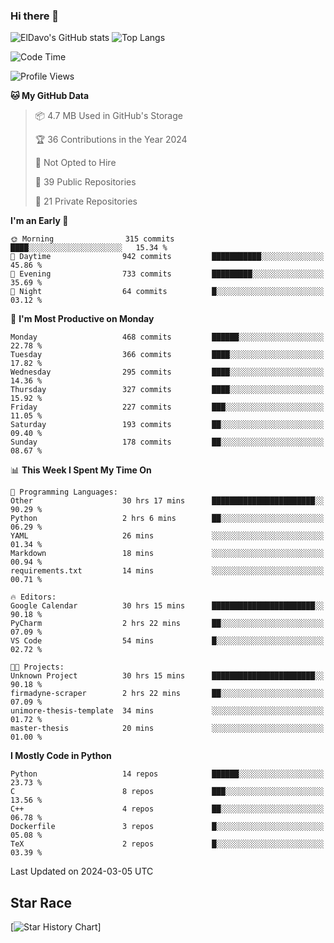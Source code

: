 ### Hi there 👋
![ElDavo's GitHub stats](https://github-readme-stats.vercel.app/api?username=ElDavoo&show_icons=true&theme=chartreuse-dark)
![Top Langs](https://github-readme-stats.vercel.app/api/top-langs/?username=ElDavoo&theme=chartreuse-dark&layout=compact)

<!--START_SECTION:waka-->
![Code Time](http://img.shields.io/badge/Code%20Time-1%2C027%20hrs%2018%20mins-blue)

![Profile Views](http://img.shields.io/badge/Profile%20Views-0-blue)

**🐱 My GitHub Data** 

> 📦 4.7 MB Used in GitHub's Storage 
 > 
> 🏆 36 Contributions in the Year 2024
 > 
> 🚫 Not Opted to Hire
 > 
> 📜 39 Public Repositories 
 > 
> 🔑 21 Private Repositories 
 > 
**I'm an Early 🐤** 

```text
🌞 Morning                315 commits         ████░░░░░░░░░░░░░░░░░░░░░   15.34 % 
🌆 Daytime                942 commits         ███████████░░░░░░░░░░░░░░   45.86 % 
🌃 Evening                733 commits         █████████░░░░░░░░░░░░░░░░   35.69 % 
🌙 Night                  64 commits          █░░░░░░░░░░░░░░░░░░░░░░░░   03.12 % 
```
📅 **I'm Most Productive on Monday** 

```text
Monday                   468 commits         ██████░░░░░░░░░░░░░░░░░░░   22.78 % 
Tuesday                  366 commits         ████░░░░░░░░░░░░░░░░░░░░░   17.82 % 
Wednesday                295 commits         ████░░░░░░░░░░░░░░░░░░░░░   14.36 % 
Thursday                 327 commits         ████░░░░░░░░░░░░░░░░░░░░░   15.92 % 
Friday                   227 commits         ███░░░░░░░░░░░░░░░░░░░░░░   11.05 % 
Saturday                 193 commits         ██░░░░░░░░░░░░░░░░░░░░░░░   09.40 % 
Sunday                   178 commits         ██░░░░░░░░░░░░░░░░░░░░░░░   08.67 % 
```


📊 **This Week I Spent My Time On** 

```text
💬 Programming Languages: 
Other                    30 hrs 17 mins      ███████████████████████░░   90.29 % 
Python                   2 hrs 6 mins        ██░░░░░░░░░░░░░░░░░░░░░░░   06.29 % 
YAML                     26 mins             ░░░░░░░░░░░░░░░░░░░░░░░░░   01.34 % 
Markdown                 18 mins             ░░░░░░░░░░░░░░░░░░░░░░░░░   00.94 % 
requirements.txt         14 mins             ░░░░░░░░░░░░░░░░░░░░░░░░░   00.71 % 

🔥 Editors: 
Google Calendar          30 hrs 15 mins      ███████████████████████░░   90.18 % 
PyCharm                  2 hrs 22 mins       ██░░░░░░░░░░░░░░░░░░░░░░░   07.09 % 
VS Code                  54 mins             █░░░░░░░░░░░░░░░░░░░░░░░░   02.72 % 

🐱‍💻 Projects: 
Unknown Project          30 hrs 15 mins      ███████████████████████░░   90.18 % 
firmadyne-scraper        2 hrs 22 mins       ██░░░░░░░░░░░░░░░░░░░░░░░   07.09 % 
unimore-thesis-template  34 mins             ░░░░░░░░░░░░░░░░░░░░░░░░░   01.72 % 
master-thesis            20 mins             ░░░░░░░░░░░░░░░░░░░░░░░░░   01.00 % 
```

**I Mostly Code in Python** 

```text
Python                   14 repos            ██████░░░░░░░░░░░░░░░░░░░   23.73 % 
C                        8 repos             ███░░░░░░░░░░░░░░░░░░░░░░   13.56 % 
C++                      4 repos             ██░░░░░░░░░░░░░░░░░░░░░░░   06.78 % 
Dockerfile               3 repos             █░░░░░░░░░░░░░░░░░░░░░░░░   05.08 % 
TeX                      2 repos             █░░░░░░░░░░░░░░░░░░░░░░░░   03.39 % 
```




 Last Updated on 2024-03-05 UTC
<!--END_SECTION:waka-->

## Star Race

[![Star History Chart](https://api.star-history.com/svg?repos=ElDavoo/WhatsApp-Crypt14-Crypt15-Decrypter,ElDavoo/TuringOS,EliteAndroidApps/WhatsApp-Crypt12-Decrypter,KnugiHK/Whatsapp-Chat-Exporter&type=Date)]
